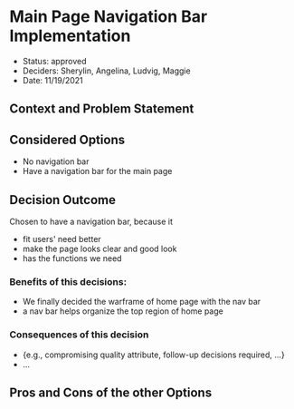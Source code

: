 # Main Page Navigation Bar Implementation

* Status: approved
* Deciders: Sherylin, Angelina, Ludvig, Maggie
* Date: 11/19/2021

## Context and Problem Statement


## Considered Options
* No navigation bar
* Have a navigation bar for the main page

## Decision Outcome

Chosen to have a navigation bar, because it
* fit users' need better
* make the page looks clear and good look
* has the functions we need

### Benefits of this decisions: <!-- optional -->
* We finally decided the warframe of home page with the nav bar
* a nav bar helps organize the top region of home page

### Consequences of this decision <!-- optional -->
* {e.g., compromising quality attribute, follow-up decisions required, …}
* …

## Pros and Cons of the other Options
